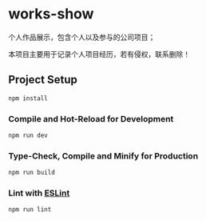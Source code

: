 # works-show

个人作品展示，包含个人以及参与的公司项目；

本项目主要用于记录个人项目经历，若有侵权，联系删除！

## Project Setup

```sh
npm install
```

### Compile and Hot-Reload for Development

```sh
npm run dev
```

### Type-Check, Compile and Minify for Production

```sh
npm run build
```

### Lint with [ESLint](https://eslint.org/)

```sh
npm run lint
```
